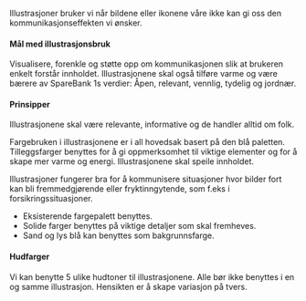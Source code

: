 Illustrasjoner bruker vi når bildene eller ikonene våre ikke kan gi oss den kommunikasjonseffekten vi ønsker.

#### Mål med illustrasjonsbruk

Visualisere, forenkle og støtte opp om kommunikasjonen slik at brukeren enkelt forstår innholdet. Illustrasjonene skal også tilføre varme og være bærere av SpareBank 1s verdier: Åpen, relevant, vennlig, tydelig og jordnær.

#### Prinsipper

Illustrasjonene skal være relevante, informative og de handler alltid om folk.

Fargebruken i illustrasjonene er i all hovedsak basert på den blå paletten. Tilleggsfarger benyttes for å gi oppmerksomhet til viktige elementer og for å skape mer varme og energi. Illustrasjonene skal speile innholdet.

Illustrasjoner fungerer bra for å kommunisere situasjoner hvor bilder fort kan bli fremmedgjørende eller fryktinngytende, som f.eks i forsikringssituasjoner.

* Eksisterende fargepalett benyttes.
* Solide farger benyttes på viktige detaljer som skal fremheves.
* Sand og lys blå kan benyttes som bakgrunnsfarge.

#### Hudfarger

Vi kan benytte 5 ulike hudtoner til illustrasjonene. Alle bør ikke benyttes i en og samme illustrasjon. Hensikten er å skape variasjon på tvers.
